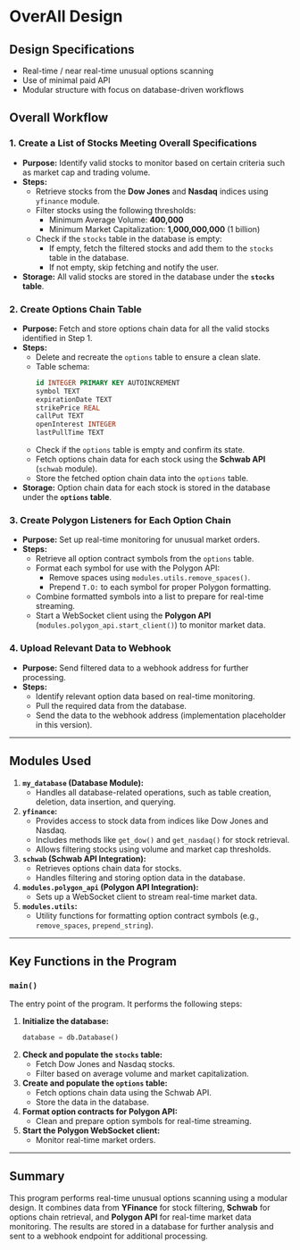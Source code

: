 # OverAll Design

## Design Specifications

- Real-time / near real-time unusual options scanning
- Use of minimal paid API
- Modular structure with focus on database-driven workflows

## Overall Workflow

### 1. Create a List of Stocks Meeting Overall Specifications
- **Purpose:** Identify valid stocks to monitor based on certain criteria such as market cap and trading volume.
- **Steps:**
    - Retrieve stocks from the **Dow Jones** and **Nasdaq** indices using `yfinance` module.
    - Filter stocks using the following thresholds:
        - Minimum Average Volume: **400,000**
        - Minimum Market Capitalization: **1,000,000,000** (1 billion)
    - Check if the `stocks` table in the database is empty:
        - If empty, fetch the filtered stocks and add them to the `stocks` table in the database.
        - If not empty, skip fetching and notify the user.
- **Storage:** All valid stocks are stored in the database under the **`stocks` table**.

### 2. Create Options Chain Table
- **Purpose:** Fetch and store options chain data for all the valid stocks identified in Step 1.
- **Steps:**
    - Delete and recreate the `options` table to ensure a clean slate.
    - Table schema:
        ```sql
        id INTEGER PRIMARY KEY AUTOINCREMENT
        symbol TEXT
        expirationDate TEXT
        strikePrice REAL
        callPut TEXT
        openInterest INTEGER
        lastPullTime TEXT
        ```
    - Check if the `options` table is empty and confirm its state.
    - Fetch options chain data for each stock using the **Schwab API** (`schwab` module).
    - Store the fetched option chain data into the `options` table.
- **Storage:** Option chain data for each stock is stored in the database under the **`options` table**.

### 3. Create Polygon Listeners for Each Option Chain
- **Purpose:** Set up real-time monitoring for unusual market orders.
- **Steps:**
    - Retrieve all option contract symbols from the `options` table.
    - Format each symbol for use with the Polygon API:
        - Remove spaces using `modules.utils.remove_spaces()`.
        - Prepend `T.O:` to each symbol for proper Polygon formatting.
    - Combine formatted symbols into a list to prepare for real-time streaming.
    - Start a WebSocket client using the **Polygon API** (`modules.polygon_api.start_client()`) to monitor market data.

### 4. Upload Relevant Data to Webhook
- **Purpose:** Send filtered data to a webhook address for further processing.
- **Steps:**
    - Identify relevant option data based on real-time monitoring.
    - Pull the required data from the database.
    - Send the data to the webhook address (implementation placeholder in this version).

---

## Modules Used

1. **`my_database` (Database Module):**
   - Handles all database-related operations, such as table creation, deletion, data insertion, and querying.
2. **`yfinance`:**
   - Provides access to stock data from indices like Dow Jones and Nasdaq.
   - Includes methods like `get_dow()` and `get_nasdaq()` for stock retrieval.
   - Allows filtering stocks using volume and market cap thresholds.
3. **`schwab` (Schwab API Integration):**
   - Retrieves options chain data for stocks.
   - Handles filtering and storing option data in the database.
4. **`modules.polygon_api` (Polygon API Integration):**
   - Sets up a WebSocket client to stream real-time market data.
5. **`modules.utils`:**
   - Utility functions for formatting option contract symbols (e.g., `remove_spaces`, `prepend_string`).

---

## Key Functions in the Program

### `main()`
The entry point of the program. It performs the following steps:
1. **Initialize the database:**
    ```python
    database = db.Database()
    ```
2. **Check and populate the `stocks` table:**
    - Fetch Dow Jones and Nasdaq stocks.
    - Filter based on average volume and market capitalization.
3. **Create and populate the `options` table:**
    - Fetch options chain data using the Schwab API.
    - Store the data in the database.
4. **Format option contracts for Polygon API:**
    - Clean and prepare option symbols for real-time streaming.
5. **Start the Polygon WebSocket client:**
    - Monitor real-time market orders.

---

## Summary
This program performs real-time unusual options scanning using a modular design. It combines data from **YFinance** for stock filtering, **Schwab** for options chain retrieval, and **Polygon API** for real-time market data monitoring. The results are stored in a database for further analysis and sent to a webhook endpoint for additional processing.
